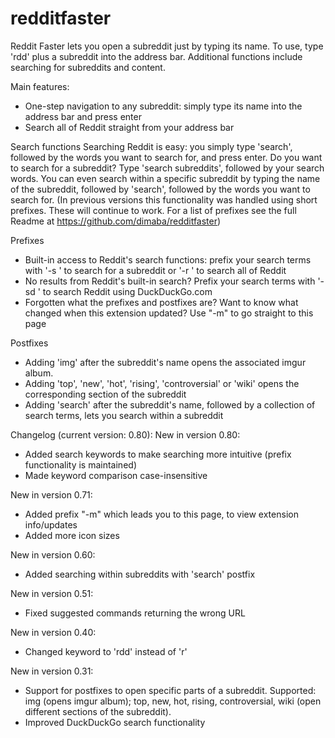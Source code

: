 redditfaster
============

Reddit Faster lets you open a subreddit just by typing its name. To use, type 'rdd' plus a subreddit into the address bar. Additional functions include searching for subreddits and content.

Main features:
 - One-step navigation to any subreddit: simply type its name into the address bar and press enter
 - Search all of Reddit straight from your address bar

Search functions
Searching Reddit is easy: you simply type 'search', followed by the words you want to search for, and press enter. Do you want to search for a subreddit? Type 'search subreddits', followed by your search words. You can even search within a specific subreddit by typing the name of the subreddit, followed by 'search', followed by the words you want to search for.
(In previous versions this functionality was handled using short prefixes. These will continue to work. For a list of prefixes see the full Readme at https://github.com/dimaba/redditfaster)

Prefixes
 - Built-in access to Reddit's search functions: prefix your search  terms with '-s ' to search for a subreddit or '-r ' to search all of Reddit
 - No results from Reddit's built-in search? Prefix your search terms with '-sd ' to search Reddit using DuckDuckGo.com
 - Forgotten what the prefixes and postfixes are? Want to know what changed when this extension updated? Use "-m" to go straight to this page

Postfixes
 - Adding 'img' after the subreddit's name opens the associated imgur album.
 - Adding 'top', 'new', 'hot', 'rising', 'controversial' or 'wiki' opens the corresponding section of the subreddit
 - Adding 'search' after the subreddit's name, followed by a collection of search terms, lets you search within a subreddit

Changelog (current version: 0.80):
New in version 0.80:
- Added search keywords to make searching more intuitive (prefix functionality is maintained)
- Made keyword comparison case-insensitive

New in version 0.71:
- Added prefix "-m" which leads you to this page, to view extension info/updates
- Added more icon sizes

New in version 0.60:
- Added searching within subreddits with 'search' postfix

New in version 0.51:
- Fixed suggested commands returning the wrong URL

New in version 0.40:
- Changed keyword to 'rdd' instead of 'r'

New in version 0.31:
- Support for postfixes to open specific parts of a subreddit. 
  Supported: img (opens imgur album); top, new, hot, rising, controversial, wiki (open different sections of the subreddit).
- Improved DuckDuckGo search functionality